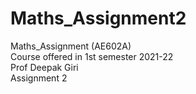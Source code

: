 # Maths_Assignment2
Maths_Assignment (AE602A)<br/>
Course offered in 1st semester 2021-22<br/>
Prof Deepak Giri<br/>
Assignment 2
